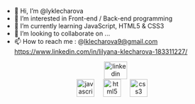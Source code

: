 - 👋 Hi, I’m @lyklecharova
- 👀 I’m interested in Front-end / Back-end programming
- 🌱 I’m currently learning JavaScript, HTML5 & CSS3
- 💞️ I’m looking to collaborate on ...
- 📫 How to reach me :
   @lklecharova9@gmail.com
  https://www.linkedin.com/in/lilyana-klecharova-183311227/


<div align="center">
  <a href="https://www.linkedin.com/in/lilyana-klecharova-183311227/" target="_blank">
    <img src="https://raw.githubusercontent.com/maurodesouza/profile-readme-generator/master/src/assets/icons/social/linkedin/default.svg" width="52" height="40" alt="linkedin logo"  />
  </a>

<div align="center">
  <img src="https://cdn.jsdelivr.net/gh/devicons/devicon/icons/javascript/javascript-original.svg" height="40" alt="javascript logo"  />
  <img width="12" />
  <img src="https://cdn.jsdelivr.net/gh/devicons/devicon/icons/html5/html5-original.svg" height="40" alt="html5 logo"  />
  <img width="12" />
  <img src="https://cdn.jsdelivr.net/gh/devicons/devicon/icons/css3/css3-original.svg" height="40" alt="css3 logo"  />
  <img width="12" />
 
</div>
